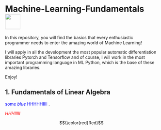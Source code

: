 # **Machine-Learning-Fundamentals** <img src="https://media.tenor.com/eT_e-q0D5xoAAAAi/long-livethe-blob-sunglasses.gif" width="50px">

In this repository, you will find the basics that every enthusiastic programmer needs to enter the amazing world of Machine Learning! 

I will apply in all the development the most popular automatic differentiation libraries Pytorch and Tensorflow and of course, I will work in the most important programming language in ML Python, which is the base of these amazing libraries.

Enjoy!﻿


   
## **1. Fundamentals of Linear Algebra** 

<span style="color:blue">some *blue* HHHHHIIII </span>.

<span style="color:red"> *HHHIIIII*</span>

$${\color{red}Red}$$


